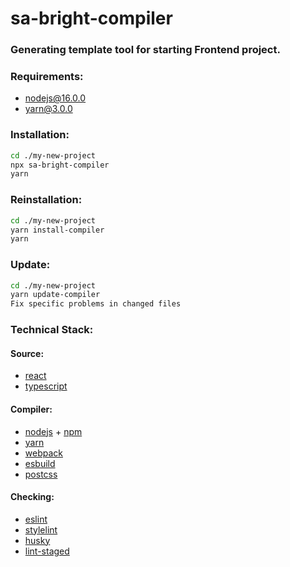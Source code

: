# sa-bright-compiler

### Generating template tool for starting Frontend project.

### Requirements: 

- nodejs@16.0.0
- yarn@3.0.0

### Installation:

```bash
cd ./my-new-project
npx sa-bright-compiler
yarn
```

### Reinstallation: 

```bash
cd ./my-new-project
yarn install-compiler
yarn
```

### Update:
```bash
cd ./my-new-project
yarn update-compiler
Fix specific problems in changed files
```

### Technical Stack:

#### Source:

- [react](https://github.com/facebook/react)
- [typescript](https://github.com/microsoft/TypeScript)

#### Compiler:

- [nodejs](https://github.com/nodejs/node) + [npm](https://github.com/npm/cli)
- [yarn](https://github.com/yarnpkg/yarn)
- [webpack](https://github.com/webpack/webpack)
- [esbuild](https://github.com/evanw/esbuild)
- [postcss](https://github.com/postcss/postcss)

#### Checking:

- [eslint](https://github.com/eslint/eslint)
- [stylelint](https://github.com/stylelint/stylelint)
- [husky](https://github.com/typicode/husky)
- [lint-staged](https://github.com/okonet/lint-staged)

